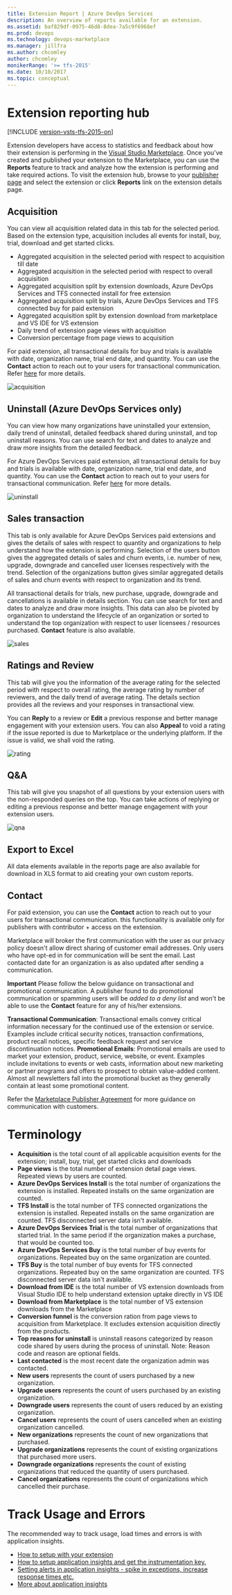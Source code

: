 ```yaml
---
title: Extension Report | Azure DevOps Services
description: An overview of reports available for an extension. 
ms.assetid: baf829df-0975-46d8-8dea-7a5c9f6968ef
ms.prod: devops
ms.technology: devops-marketplace
ms.manager: jillfra
ms.author: chcomley
author: chcomley
monikerRange: '>= tfs-2015'
ms.date: 10/10/2017
ms.topic: conceptual
---
```


 

# Extension reporting hub

[!INCLUDE [version-vsts-tfs-2015-on](../boards/_shared/version-vsts-tfs-2015-on.md)]

Extension developers have access to statistics and feedback about how their extension is performing in the [Visual Studio Marketplace](https://marketplace.visualstudio.com/azuredevops). Once you've created and published your extension to the Marketplace, you can use the **Reports** feature to track and analyze how the extension is performing and take required actions. 
To visit the extension hub, browse to your [publisher page](https://aka.ms/vsmarketplace-manage) and select the extension or click **Reports** link on the extension details page.

## Acquisition 
You can view all acquisition related data in this tab for the selected period. Based on the extension type, acquisition includes all events for install, buy, trial, download and get started clicks. 
* Aggregated acquisition in the selected period with respect to acquisition till date
* Aggregated acquisition in the selected period with respect to overall acquisition
* Aggregated acquisition split by extension downloads, Azure DevOps Services and TFS connected install for free extension
* Aggregated acquisition split by trials, Azure DevOps Services and TFS connected buy for paid extension
* Aggregated acquisition split by extension download from marketplace and VS IDE for VS extension 
* Daily trend of extension page views with acquisition 
* Conversion percentage from page views to acquisition

For paid extension, all transactional details for buy and trials is available with date, organization name, trial end date, and quantity. You can use the **Contact** action to reach out to your users for transactional communication. Refer [here](/azure/devops/extend/extension-report#contact) for more details. 

![acquisition](_img/acq.png)

## Uninstall (Azure DevOps Services only)
You can view how many organizations have uninstalled your extension, daily trend of uninstall, detailed feedback shared during uninstall, and top uninstall reasons.
You can use search for text and dates to analyze and draw more insights from the detailed feedback. 

For Azure DevOps Services paid extension, all transactional details for buy and trials is available with date, organization name, trial end date, and quantity. You can use the **Contact** action to reach out to your users for transactional communication. Refer [here](/azure/devops/extend/extension-report#contact) for more details. 

![uninstall](_img/uninstall.png)

## Sales transaction
This tab is only available for Azure DevOps Services paid extensions and gives the details of sales with respect to quantity and organizations to help understand how the extension is performing. Selection of the users button gives the aggregated details of sales and churn events, i.e. number of new, upgrade, downgrade and cancelled user licenses respectively with the trend. Selection of the organizations button gives similar aggregated details of sales and churn events with respect to organization and its trend. 

All transactional details for trials, new purchase, upgrade, downgrade and cancellations is available in details section. You can use search for text and dates to analyze and draw more insights. 
This data can also be pivoted by organization to understand the lifecycle of an organization or sorted to understand the top organization with respect to user licensees / resources purchased. **Contact** feature is also available. 

![sales](_img/sales.png)

## Ratings and Review
This tab will give you the information of the average rating for the selected period with respect to overall rating, the average rating by number of reviewers, and the daily trend of average rating. The details section provides all the reviews and your responses in transactional view. 

You can **Reply** to a review or **Edit** a previous response and better manage engagement with your extension users.  You can also **Appeal** to void a rating if the issue reported is due to Marketplace or the underlying platform. If the issue is valid, we shall void the rating. 

![rating](_img/rnr.png)

## Q&A
This tab will give you snapshot of all questions by your extension users with the non-responded queries on the top. You can take actions of replying or editing a previous response and better manage engagement with your extension users.  

![qna](_img/qna.png)

## Export to Excel
All data elements available in the reports page are also available for download in XLS format to aid creating your own custom reports. 

## Contact
For paid extension, you can use the **Contact** action to reach out to your users for transactional communication. this functionality is available only for publishers with contributor + access on the extension. 

Marketplace will broker the first communication with the user as our privacy policy doesn't allow direct sharing of customer email addresses. Only users who have opt-ed in for communication will be sent the email. 
Last contacted date for an organization is as also updated after sending a communication. 

**Important** Please follow the below guidance on transactional and promotional communication. A publisher found to do promotional communication or spamming users will be *added to a deny list* and won't be able to use the **Contact** feature for any of his/her extensions. 

**Transactional Communication**: Transactional emails convey critical information necessary for the continued use of the extension or service. Examples include critical security notices, transaction confirmations, product recall notices, specific feedback request and service discontinuation notices.
**Promotional Emails**: Promotional emails are used to market your extension, product, service, website, or event. Examples include invitations to events or web casts, information about new marketing or partner programs and offers to prospect to obtain value-added content. Almost all newsletters fall into the promotional bucket as they generally contain at least some promotional content.

Refer the [Marketplace Publisher Agreement](https://aka.ms/vsmarketplace-agreement) for more guidance on communication with customers. 

# Terminology

* **Acquisition** is the total count of all applicable acquisition events for the extension; install, buy, trial, get started clicks and downloads
* **Page views** is the total number of extension detail page views. Repeated views by users are counted.
* **Azure DevOps Services Install** is the total number of organizations the extension is installed. Repeated installs on the same organization are counted. 
* **TFS Install** is the total number of TFS connected organizations the extension is installed. Repeated installs on the same organization are counted. TFS disconnected server data isn't available.  
* **Azure DevOps Services Trial** is the total number of organizations that started trial. In the same period if the organization makes a purchase, that would be counted too. 
* **Azure DevOps Services Buy** is the total number of buy events for organizations. Repeated buy on the same organization are counted. 
* **TFS Buy** is the total number of buy events for TFS connected organizations. Repeated buy on the same organization are counted. TFS disconnected server data isn't available.  
* **Download from IDE** is the total number of VS extension downloads from Visual Studio IDE to help understand extension uptake directly in VS IDE
* **Download from Marketplace** is the total number of VS extension downloads from the Marketplace
* **Conversion funnel** is the conversion ration from page views to acquisition from Marketplace. It excludes extension acquisition directly from the products. 
* **Top reasons for uninstall** is uninstall reasons categorized by reason code shared by users during the process of uninstall. Note: Reason code and reason are optional fields. 
* **Last contacted** is the most recent date the organization admin was contacted. 
* **New users** represents the count of users purchased by a new organization. 
* **Upgrade users** represents the count of users purchased by an existing organization. 
* **Downgrade users** represents the count of users reduced by an existing organization. 
* **Cancel users** represents the count of users cancelled when an existing organization cancelled.  
* **New organizations** represents the count of new organizations that purchased. 
* **Upgrade organizations** represents the count of existing organizations that purchased more users. 
* **Downgrade organizations** represents the count of existing organizations that reduced the quantity of users purchased. 
* **Cancel organizations** represents the count of organizations which cancelled their purchase. 

# Track Usage and Errors
The recommended way to track usage, load times and errors is with application insights.

- [How to setup with your extension](
https://blogs.msdn.microsoft.com/visualstudioalmrangers/2017/05/30/how-to-integrate-application-insights-monitoring-in-your-team-services-extension/)
- [How to setup application insights and get the instrumentation key.](/azure/application-insights/app-insights-create-new-resource)
- [Setting alerts in application insights - spike in exceptions, increase response times etc.](/azure/application-insights/app-insights-alerts)
- [More about application insights](/azure/application-insights/app-insights-overview)  

